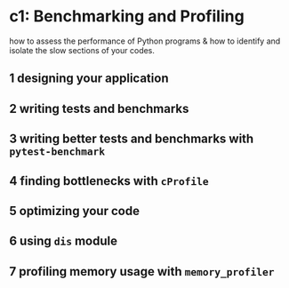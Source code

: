 # c1: Benchmarking and Profiling

how to assess the performance of Python programs & how to identify and isolate the slow sections of your codes.

## 1 designing your application

## 2 writing tests and benchmarks

## 3 writing better tests and benchmarks with `pytest-benchmark`

## 4 finding bottlenecks with `cProfile`

## 5 optimizing your code

## 6 using `dis` module

## 7 profiling memory usage with `memory_profiler`
